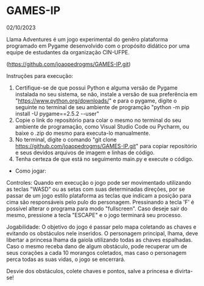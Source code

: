 # GAMES-IP
02/10/2023

Llama Adventures é um jogo experimental do genêro plataforma programado em Pygame desenvolvido com o propósito didático por uma equipe de estudantes da organização CIN-UFPE.

(https://github.com/joaopedrogms/GAMES-IP.git)

Instruções para execução:

1. Certifique-se de que possui Python e alguma versão de Pygame instalada no seu sistema, se não, instale a versão de sua preferência em "https://www.python.org/downloads/"
   e para o pygame, digite o seguinte no terminal de seu ambiente de programção "python -m pip install -U pygame==2.5.2 --user"
2. Copie o link do repositório para colar o mesmo no terminal do seu ambiente de programação, como Visual Studio Code ou Pycharm, ou baixe o .zip do mesmo para
   executa-lo manualmente.
4. No terminal, digite o comando "git clone https://github.com/joaopedrogms/GAMES-IP.git" para copiar repositório e seus devidos arquivos de imagem e linhas de código.
5. Tenha certeza de que está no seguimento main.py e execute o código.

- Como jogar:

Controles:
 Quando em execução o jogo pode ser movimentado utilizando as teclas "WASD" ou as setas com suas determinadas direções, por se passar de um jogo estilo plataforma
 as teclas que indicam a posição para cima são responsáveis pelo pulo do personagem. Pressinando a tecla 'F' é possível alterar o programa para modo "fullscreen".
 Caso deseje sair do mesmo, pressione a tecla "ESCAPE" e o jogo terminará seu processo.

Jogabilidade:
 O objetivo do jogo é passar pelo mapa coletando as chaves e evitando os obstáculos nele inseridos. O personagem principal, lhama, deve libertar a princesa lhama da gaiola 
 utilizando todas as chaves espalhadas. Caso o mesmo receba dano de algum obstáculo, pode recuperar um de seus corações a cada 10 morangos coletados, mas caso o personagem perca
 todas as suas vidas, o jogo se encerrará. 

Desvie dos obstáculos, colete chaves e pontos, salve a princesa e divirta-se!
